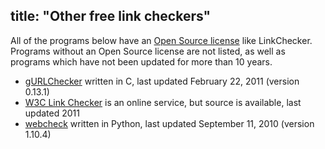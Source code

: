 title: "Other free link checkers"
---
All of the programs below have an
[Open Source license](http://www.opensource.org/licenses/) like LinkChecker.
Programs without an Open Source license are not listed, as well as
programs which have not been updated for more than 10 years.

- [gURLChecker](http://labs.libre-entreprise.org/projects/gurlchecker/)
  written in C, last updated February 22, 2011 (version 0.13.1)
- [W3C Link Checker](http://validator.w3.org/checklink/)
  is an online service, but source is available, last updated 2011
- [webcheck](http://arthurdejong.org/webcheck/)
  written in Python, last updated September 11, 2010 (version 1.10.4)
